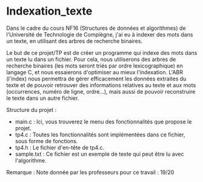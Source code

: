 # Indexation_texte

Dans le cadre du cours NF16 (Structures de données et algorithmes) de l'Université de Technologie de Compiègne, j'ai eu à indexer des mots dans un texte, en utilisant des arbres de recherche binaires.

Le but de ce projet/TP est de créer un programme qui indexe des mots dans un texte lu dans un fichier. Pour cela, nous utiliserons des arbres de recherche binaires (les mots seront triés par ordre lexicographique) en langage C, et nous essaierons d'optimiser au mieux l'indexation. L'ABR (l'index) nous permettra de gérer efficacement les données extraites du texte et de pouvoir retrouver des informations relatives au texte et aux mots (occurrences, numéro de ligne, ordre...), mais aussi de pouvoir reconstruire le texte dans un autre fichier.

Structure du projet :

   -  main.c : Ici, vous trouverez le menu des fonctionnalités que propose le projet.
   -  tp4.c : Toutes les fonctionnalités sont implémentées dans ce fichier, sous forme de fonctions.
   -  tp4.h : Le fichier d'en-tête de tp4.c.
   -  sample.txt : Ce fichier est un exemple de texte qui peut être lu avec l'algorithme.


Remarque : Note donnée par les professeurs pour ce travail : 19/20
